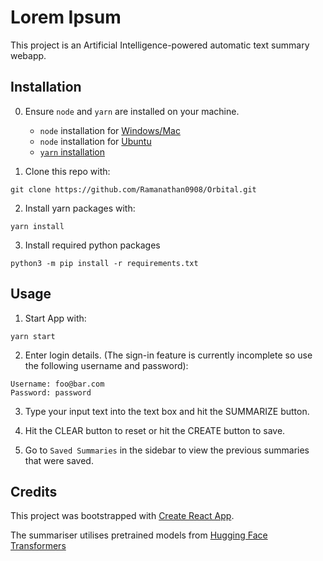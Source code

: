 # Lorem Ipsum

This project is an Artificial Intelligence-powered automatic text summary webapp.

## Installation
0. Ensure `node` and `yarn` are installed on your machine.
    * `node` installation for [Windows/Mac](https://nodejs.org/en/download/)
    * `node` installation for [Ubuntu](https://www.geeksforgeeks.org/installation-of-node-js-on-linux/)
    * [`yarn` installation](https://classic.yarnpkg.com/lang/en/docs/install/#debian-stable)

1. Clone this repo with:
```
git clone https://github.com/Ramanathan0908/Orbital.git
```

2. Install yarn packages with:
```
yarn install
```

3. Install required python packages
```
python3 -m pip install -r requirements.txt
```

## Usage

1. Start App with:
```
yarn start
```

2. Enter login details. (The sign-in feature is currently incomplete so use the following username and password):

```
Username: foo@bar.com
Password: password
```

3. Type your input text into the text box and hit the SUMMARIZE button.

4. Hit the CLEAR button to reset or hit the CREATE button to save.

5. Go to `Saved Summaries` in the sidebar to view the previous summaries that were saved.

## Credits
This project was bootstrapped with [Create React App](https://github.com/facebook/create-react-app).

The summariser utilises pretrained models from [Hugging Face Transformers](https://github.com/huggingface/transformers)